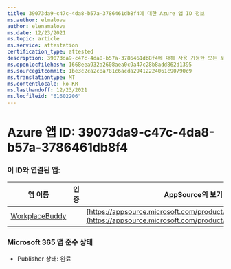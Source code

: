 ```yaml
---
title: 39073da9-c47c-4da8-b57a-3786461db8f4에 대한 Azure 앱 ID 정보
ms.author: elmalova
author: elenamalova
ms.date: 12/23/2021
ms.topic: article
ms.service: attestation
certification_type: attested
description: 39073da9-c47c-4da8-b57a-3786461db8f4에 대해 사용 가능한 모든 보안 및 규정 준수 정보입니다.
ms.openlocfilehash: 1668eea932a2608aea0c9a47c28b8add862d1395
ms.sourcegitcommit: 1be3c2ca2c8a781c6acda29412224061c90790c9
ms.translationtype: MT
ms.contentlocale: ko-KR
ms.lasthandoff: 12/23/2021
ms.locfileid: "61602206"
---
```

# <a name="azure-app-id-39073da9-c47c-4da8-b57a-3786461db8f4"></a>Azure 앱 ID: 39073da9-c47c-4da8-b57a-3786461db8f4


### <a name="apps-associated-with-this-id"></a>이 ID와 연결된 앱:
| **앱 이름** | **인증** | **AppSource의 보기** |
|--------------|---------------|-----------------------|
| [WorkplaceBuddy](https://docs.microsoft.com/microsoft-365-app-certification/forward/WA200001238) |  | [https://appsource.microsoft.com/product/office/WA200001238](https://appsource.microsoft.com/product/office/WA200001238) |

### <a name="microsoft-365-app-compliance-status"></a>Microsoft 365 앱 준수 상태
- Publisher 상태: 완료
